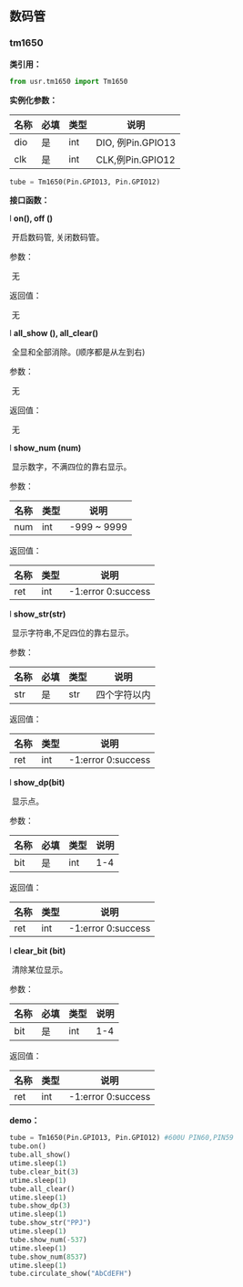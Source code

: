 ## 数码管

### tm1650

**类引用：**

```python
from usr.tm1650 import Tm1650
```

 

**实例化参数：**

| 名称 | 必填 | 类型 | 说明              |
| ---- | ---- | ---- | ----------------- |
| dio  | 是   | int  | DIO, 例Pin.GPIO13 |
| clk  | 是   | int  | CLK,例Pin.GPIO12  |

```python
tube = Tm1650(Pin.GPIO13, Pin.GPIO12)
```

**接口函数：**

l **on(), off ()**

​	开启数码管, 关闭数码管。

参数：

​    无

返回值：

​       无

l **all_show (), all_clear()**

​	全显和全部消除。(顺序都是从左到右)

参数：

​    无

返回值：

​       无

 

l **show_num (num)**

​	显示数字，不满四位的靠右显示。

参数：

| 名称 | 类型 | 说明        |
| ---- | ---- | ----------- |
| num  | int  | -999 ~ 9999 |

返回值：

| 名称 | 类型 | 说明                |
| ---- | ---- | ------------------- |
| ret  | int  | -1:error  0:success |

 

l **show_str(str)**

​	显示字符串,不足四位的靠右显示。

参数：

| 名称 | 必填 | 类型 | 说明         |
| ---- | ---- | ---- | ------------ |
| str  | 是   | str  | 四个字符以内 |

返回值：

| 名称 | 类型 | 说明                |
| ---- | ---- | ------------------- |
| ret  | int  | -1:error  0:success |

 

l **show_dp(bit)**

​	显示点。

参数：

| 名称 | 必填 | 类型 | 说明 |
| ---- | ---- | ---- | ---- |
| bit  | 是   | int  | 1-4  |

返回值：

| 名称 | 类型 | 说明                |
| ---- | ---- | ------------------- |
| ret  | int  | -1:error  0:success |

l **clear_bit (bit)**

​	清除某位显示。

参数：

| 名称 | 必填 | 类型 | 说明 |
| ---- | ---- | ---- | ---- |
| bit  | 是   | int  | 1-4  |

返回值：

| 名称 | 类型 | 说明                |
| ---- | ---- | ------------------- |
| ret  | int  | -1:error  0:success |

**demo：**

```python
tube = Tm1650(Pin.GPIO13, Pin.GPIO12) #600U PIN60,PIN59
tube.on()
tube.all_show()
utime.sleep(1)
tube.clear_bit(3)
utime.sleep(1)
tube.all_clear()
utime.sleep(1)
tube.show_dp(3)
utime.sleep(1)
tube.show_str("PPJ")
utime.sleep(1)
tube.show_num(-537)
utime.sleep(1)
tube.show_num(8537)
utime.sleep(1)
tube.circulate_show("AbCdEFH")
```

